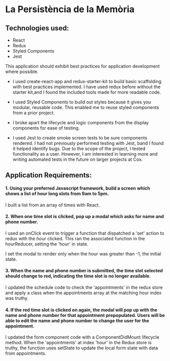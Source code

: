 # La Persistència de la Memòria

## Technologies used:
 * React 
 * Redux
 * Styled Components
 * Jest

This application should exhibit best practices for application development where possible.

 * I used create-react-app and redux-starter-kit to build basic scaffolding with best practices implemented.  I have used redux before without the starter kit,and I found the included tools made for more readable code.

 * I used Styled Components to build out styles because it gives you modular, reusable code.  This enabled me to reuse styled components from a prior project.

 * I broke apart the lifecycle and logic components from the display components for ease of testing.

 * I used Jest to create smoke screen tests to be sure components rendered.  I had not previously performed testing with Jest, band I found it helped identify bugs.  Due to the scope of the project, I tested functionality as a user. However, I am interested in learning more and writing automated tests in the future on larger projects at Cox.

## Application Requirements:

#### 1. Using your preferred Javascript framework, build a screen which shows a list of hour long slots from 9am to 5pm.

I built a list from an array of times with React.

#### 2. When one time slot is clicked, pop up a modal which asks for name and phone number.

I used an onClick event to trigger a function that dispatched a 'set' action to redux with the hour clicked.  This ran the associated function in the hourReducer, setting the 'hour' in state.

I set the modal to render only when the hour was greater than -1, the initial state.

#### 3. When the name and phone number is submitted, the time slot selected should change to red, indicating the time slot is no longer available.

I updated the schedule code to check the 'appointments' in the redux store and apply a class when the appointments array at the matching hour index was truthy.

#### 4. If the red time slot is clicked on again, the modal will pop up with the name and phone number for that appointment prepopulated.  Users will be able to edit the name and phone number to change the user for the appointment.

I updated the form component code with a ComponentDidMount lifecycle method.  When the 'appointments' at index 'hour' in the Redux store is truthy, the function uses setState to update the local form state with data from appointments.

